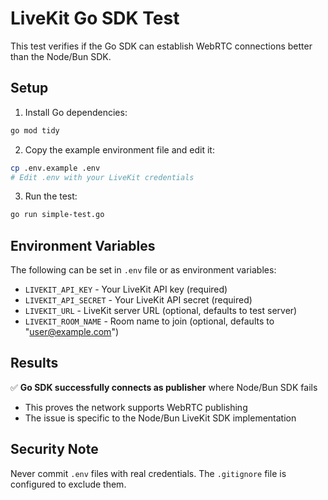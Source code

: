 # LiveKit Go SDK Test

This test verifies if the Go SDK can establish WebRTC connections better than the Node/Bun SDK.

## Setup

1. Install Go dependencies:
```bash
go mod tidy
```

2. Copy the example environment file and edit it:
```bash
cp .env.example .env
# Edit .env with your LiveKit credentials
```

3. Run the test:
```bash
go run simple-test.go
```

## Environment Variables

The following can be set in `.env` file or as environment variables:

- `LIVEKIT_API_KEY` - Your LiveKit API key (required)
- `LIVEKIT_API_SECRET` - Your LiveKit API secret (required)
- `LIVEKIT_URL` - LiveKit server URL (optional, defaults to test server)
- `LIVEKIT_ROOM_NAME` - Room name to join (optional, defaults to "user@example.com")

## Results

✅ **Go SDK successfully connects as publisher** where Node/Bun SDK fails
- This proves the network supports WebRTC publishing
- The issue is specific to the Node/Bun LiveKit SDK implementation

## Security Note

Never commit `.env` files with real credentials. The `.gitignore` file is configured to exclude them.